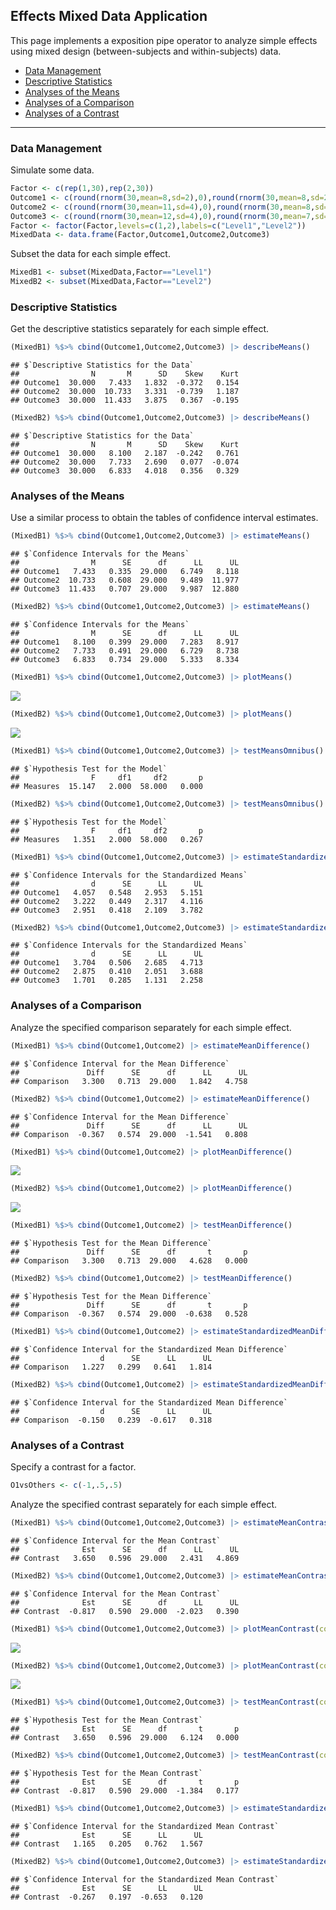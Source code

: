 
## Effects Mixed Data Application

This page implements a exposition pipe operator to analyze simple
effects using mixed design (between-subjects and within-subjects) data.

- [Data Management](#data-management)
- [Descriptive Statistics](#descriptive-statistics)
- [Analyses of the Means](#analyses-of-the-means)
- [Analyses of a Comparison](#analyses-of-a-comparison)
- [Analyses of a Contrast](#analyses-of-a-contrast)

------------------------------------------------------------------------

### Data Management

Simulate some data.

``` r
Factor <- c(rep(1,30),rep(2,30))
Outcome1 <- c(round(rnorm(30,mean=8,sd=2),0),round(rnorm(30,mean=8,sd=2),0))
Outcome2 <- c(round(rnorm(30,mean=11,sd=4),0),round(rnorm(30,mean=8,sd=3),0))
Outcome3 <- c(round(rnorm(30,mean=12,sd=4),0),round(rnorm(30,mean=7,sd=4),0))
Factor <- factor(Factor,levels=c(1,2),labels=c("Level1","Level2"))
MixedData <- data.frame(Factor,Outcome1,Outcome2,Outcome3)
```

Subset the data for each simple effect.

``` r
MixedB1 <- subset(MixedData,Factor=="Level1")
MixedB2 <- subset(MixedData,Factor=="Level2")
```

### Descriptive Statistics

Get the descriptive statistics separately for each simple effect.

``` r
(MixedB1) %$>% cbind(Outcome1,Outcome2,Outcome3) |> describeMeans()
```

    ## $`Descriptive Statistics for the Data`
    ##                N       M      SD    Skew    Kurt
    ## Outcome1  30.000   7.433   1.832  -0.372   0.154
    ## Outcome2  30.000  10.733   3.331  -0.739   1.187
    ## Outcome3  30.000  11.433   3.875   0.367  -0.195

``` r
(MixedB2) %$>% cbind(Outcome1,Outcome2,Outcome3) |> describeMeans()
```

    ## $`Descriptive Statistics for the Data`
    ##                N       M      SD    Skew    Kurt
    ## Outcome1  30.000   8.100   2.187  -0.242   0.761
    ## Outcome2  30.000   7.733   2.690   0.077  -0.074
    ## Outcome3  30.000   6.833   4.018   0.356   0.329

### Analyses of the Means

Use a similar process to obtain the tables of confidence interval
estimates.

``` r
(MixedB1) %$>% cbind(Outcome1,Outcome2,Outcome3) |> estimateMeans()
```

    ## $`Confidence Intervals for the Means`
    ##                M      SE      df      LL      UL
    ## Outcome1   7.433   0.335  29.000   6.749   8.118
    ## Outcome2  10.733   0.608  29.000   9.489  11.977
    ## Outcome3  11.433   0.707  29.000   9.987  12.880

``` r
(MixedB2) %$>% cbind(Outcome1,Outcome2,Outcome3) |> estimateMeans()
```

    ## $`Confidence Intervals for the Means`
    ##                M      SE      df      LL      UL
    ## Outcome1   8.100   0.399  29.000   7.283   8.917
    ## Outcome2   7.733   0.491  29.000   6.729   8.738
    ## Outcome3   6.833   0.734  29.000   5.333   8.334

``` r
(MixedB1) %$>% cbind(Outcome1,Outcome2,Outcome3) |> plotMeans()
```

![](figures/Effects-Mixed-Means-1.png)<!-- -->

``` r
(MixedB2) %$>% cbind(Outcome1,Outcome2,Outcome3) |> plotMeans()
```

![](figures/Effects-Mixed-Means-2.png)<!-- -->

``` r
(MixedB1) %$>% cbind(Outcome1,Outcome2,Outcome3) |> testMeansOmnibus()
```

    ## $`Hypothesis Test for the Model`
    ##                F     df1     df2       p
    ## Measures  15.147   2.000  58.000   0.000

``` r
(MixedB2) %$>% cbind(Outcome1,Outcome2,Outcome3) |> testMeansOmnibus()
```

    ## $`Hypothesis Test for the Model`
    ##                F     df1     df2       p
    ## Measures   1.351   2.000  58.000   0.267

``` r
(MixedB1) %$>% cbind(Outcome1,Outcome2,Outcome3) |> estimateStandardizedMeans()
```

    ## $`Confidence Intervals for the Standardized Means`
    ##                d      SE      LL      UL
    ## Outcome1   4.057   0.548   2.953   5.151
    ## Outcome2   3.222   0.449   2.317   4.116
    ## Outcome3   2.951   0.418   2.109   3.782

``` r
(MixedB2) %$>% cbind(Outcome1,Outcome2,Outcome3) |> estimateStandardizedMeans()
```

    ## $`Confidence Intervals for the Standardized Means`
    ##                d      SE      LL      UL
    ## Outcome1   3.704   0.506   2.685   4.713
    ## Outcome2   2.875   0.410   2.051   3.688
    ## Outcome3   1.701   0.285   1.131   2.258

### Analyses of a Comparison

Analyze the specified comparison separately for each simple effect.

``` r
(MixedB1) %$>% cbind(Outcome1,Outcome2) |> estimateMeanDifference()
```

    ## $`Confidence Interval for the Mean Difference`
    ##               Diff      SE      df      LL      UL
    ## Comparison   3.300   0.713  29.000   1.842   4.758

``` r
(MixedB2) %$>% cbind(Outcome1,Outcome2) |> estimateMeanDifference()
```

    ## $`Confidence Interval for the Mean Difference`
    ##               Diff      SE      df      LL      UL
    ## Comparison  -0.367   0.574  29.000  -1.541   0.808

``` r
(MixedB1) %$>% cbind(Outcome1,Outcome2) |> plotMeanDifference()
```

![](figures/Effects-Mixed-Comparison-1.png)<!-- -->

``` r
(MixedB2) %$>% cbind(Outcome1,Outcome2) |> plotMeanDifference()
```

![](figures/Effects-Mixed-Comparison-2.png)<!-- -->

``` r
(MixedB1) %$>% cbind(Outcome1,Outcome2) |> testMeanDifference()
```

    ## $`Hypothesis Test for the Mean Difference`
    ##               Diff      SE      df       t       p
    ## Comparison   3.300   0.713  29.000   4.628   0.000

``` r
(MixedB2) %$>% cbind(Outcome1,Outcome2) |> testMeanDifference()
```

    ## $`Hypothesis Test for the Mean Difference`
    ##               Diff      SE      df       t       p
    ## Comparison  -0.367   0.574  29.000  -0.638   0.528

``` r
(MixedB1) %$>% cbind(Outcome1,Outcome2) |> estimateStandardizedMeanDifference()
```

    ## $`Confidence Interval for the Standardized Mean Difference`
    ##                  d      SE      LL      UL
    ## Comparison   1.227   0.299   0.641   1.814

``` r
(MixedB2) %$>% cbind(Outcome1,Outcome2) |> estimateStandardizedMeanDifference()
```

    ## $`Confidence Interval for the Standardized Mean Difference`
    ##                  d      SE      LL      UL
    ## Comparison  -0.150   0.239  -0.617   0.318

### Analyses of a Contrast

Specify a contrast for a factor.

``` r
O1vsOthers <- c(-1,.5,.5)
```

Analyze the specified contrast separately for each simple effect.

``` r
(MixedB1) %$>% cbind(Outcome1,Outcome2,Outcome3) |> estimateMeanContrast(contrast=O1vsOthers)
```

    ## $`Confidence Interval for the Mean Contrast`
    ##              Est      SE      df      LL      UL
    ## Contrast   3.650   0.596  29.000   2.431   4.869

``` r
(MixedB2) %$>% cbind(Outcome1,Outcome2,Outcome3) |> estimateMeanContrast(contrast=O1vsOthers)
```

    ## $`Confidence Interval for the Mean Contrast`
    ##              Est      SE      df      LL      UL
    ## Contrast  -0.817   0.590  29.000  -2.023   0.390

``` r
(MixedB1) %$>% cbind(Outcome1,Outcome2,Outcome3) |> plotMeanContrast(contrast=O1vsOthers)
```

![](figures/Effects-Mixed-Contrast-1.png)<!-- -->

``` r
(MixedB2) %$>% cbind(Outcome1,Outcome2,Outcome3) |> plotMeanContrast(contrast=O1vsOthers)
```

![](figures/Effects-Mixed-Contrast-2.png)<!-- -->

``` r
(MixedB1) %$>% cbind(Outcome1,Outcome2,Outcome3) |> testMeanContrast(contrast=O1vsOthers)
```

    ## $`Hypothesis Test for the Mean Contrast`
    ##              Est      SE      df       t       p
    ## Contrast   3.650   0.596  29.000   6.124   0.000

``` r
(MixedB2) %$>% cbind(Outcome1,Outcome2,Outcome3) |> testMeanContrast(contrast=O1vsOthers)
```

    ## $`Hypothesis Test for the Mean Contrast`
    ##              Est      SE      df       t       p
    ## Contrast  -0.817   0.590  29.000  -1.384   0.177

``` r
(MixedB1) %$>% cbind(Outcome1,Outcome2,Outcome3) |> estimateStandardizedMeanContrast(contrast=O1vsOthers)
```

    ## $`Confidence Interval for the Standardized Mean Contrast`
    ##              Est      SE      LL      UL
    ## Contrast   1.165   0.205   0.762   1.567

``` r
(MixedB2) %$>% cbind(Outcome1,Outcome2,Outcome3) |> estimateStandardizedMeanContrast(contrast=O1vsOthers)
```

    ## $`Confidence Interval for the Standardized Mean Contrast`
    ##              Est      SE      LL      UL
    ## Contrast  -0.267   0.197  -0.653   0.120
